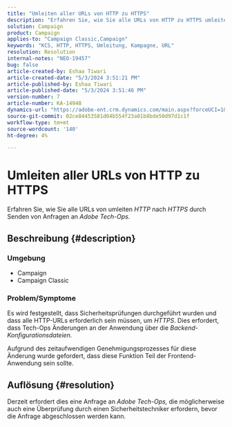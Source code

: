 ```yaml
---
title: "Umleiten aller URLs von HTTP zu HTTPS"
description: "Erfahren Sie, wie Sie alle URLs von HTTP zu HTTPS umleiten."
solution: Campaign
product: Campaign
applies-to: "Campaign Classic,Campaign"
keywords: "KCS, HTTP, HTTPS, Umleitung, Kampagne, URL"
resolution: Resolution
internal-notes: "NEO-19457"
bug: false
article-created-by: Eshaa Tiwari
article-created-date: "5/3/2024 3:51:21 PM"
article-published-by: Eshaa Tiwari
article-published-date: "5/3/2024 3:51:46 PM"
version-number: 7
article-number: KA-14948
dynamics-url: "https://adobe-ent.crm.dynamics.com/main.aspx?forceUCI=1&pagetype=entityrecord&etn=knowledgearticle&id=768ec9f6-6409-ef11-9f89-000d3a32bd42"
source-git-commit: 02ce84453581d04b554f23a01b8bde50d97d1c1f
workflow-type: tm+mt
source-wordcount: '140'
ht-degree: 4%

---
```


# Umleiten aller URLs von HTTP zu HTTPS


Erfahren Sie, wie Sie alle URLs von umleiten *HTTP* nach *HTTPS* durch Senden von Anfragen an *Adobe Tech-Ops.*

## Beschreibung {#description}


### Umgebung

- Campaign
- Campaign Classic


### Problem/Symptome

Es wird festgestellt, dass Sicherheitsprüfungen durchgeführt wurden und dass alle HTTP-URLs erforderlich sein müssen, um *HTTPS*. Dies erfordert, dass Tech-Ops Änderungen an der Anwendung über die *Backend-Konfigurationsdateien.*

Aufgrund des zeitaufwendigen Genehmigungsprozesses für diese Änderung wurde gefordert, dass diese Funktion Teil der Frontend-Anwendung sein sollte.


## Auflösung {#resolution}


Derzeit erfordert dies eine Anfrage an *Adobe Tech-Ops,* die möglicherweise auch eine Überprüfung durch einen Sicherheitstechniker erfordern, bevor die Anfrage abgeschlossen werden kann.
